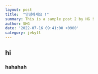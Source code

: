 ```yaml
---
layout: post
title:  "안녕하세요 !"
summary: This is a sample post 2 by HG !
author: SHG
date: '2022-07-16 09:41:00 +0900'
category: jekyll
---
```


## hi

### hahahah
